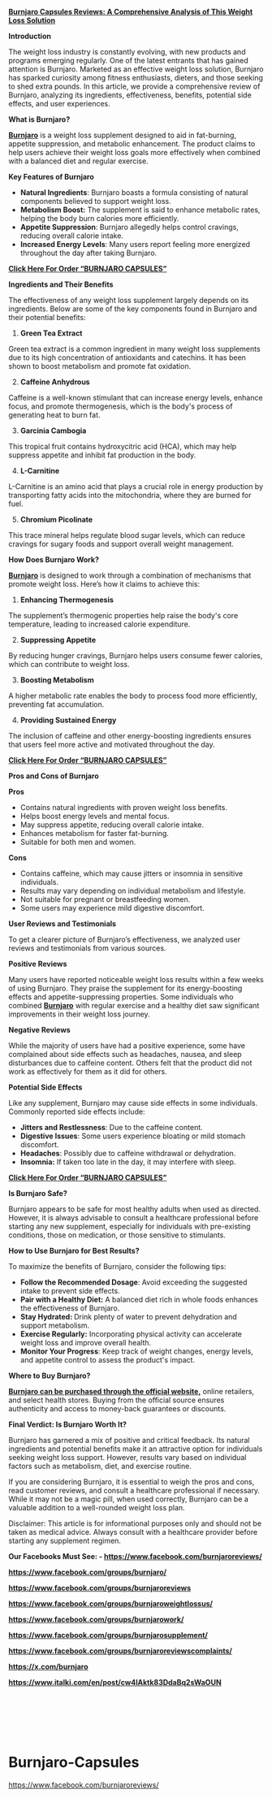 <p><strong><a href="https://www.facebook.com/burnjaroreviews/">Burnjaro Capsules Reviews: A Comprehensive Analysis of This Weight Loss Solution</a></strong></p>
<p><strong>Introduction</strong></p>
<p>The weight loss industry is constantly evolving, with new products and programs emerging regularly. One of the latest entrants that has gained attention is Burnjaro. Marketed as an effective weight loss solution, Burnjaro has sparked curiosity among fitness enthusiasts, dieters, and those seeking to shed extra pounds. In this article, we provide a comprehensive review of Burnjaro, analyzing its ingredients, effectiveness, benefits, potential side effects, and user experiences.</p>
<p><strong>What is Burnjaro?</strong></p>
<p><strong><a href="https://www.facebook.com/burnjaroreviews/">Burnjaro</a></strong> is a weight loss supplement designed to aid in fat-burning, appetite suppression, and metabolic enhancement. The product claims to help users achieve their weight loss goals more effectively when combined with a balanced diet and regular exercise.</p>
<p><strong>Key Features of Burnjaro</strong></p>
<ul>
<li><strong>Natural Ingredients</strong>: Burnjaro boasts a formula consisting of natural components believed to support weight loss.</li>
<li><strong>Metabolism Boost:</strong> The supplement is said to enhance metabolic rates, helping the body burn calories more efficiently.</li>
<li><strong>Appetite Suppression</strong>: Burnjaro allegedly helps control cravings, reducing overall calorie intake.</li>
<li><strong>Increased Energy Levels</strong>: Many users report feeling more energized throughout the day after taking Burnjaro.</li>
</ul>
<p><strong><a href="https://www.facebook.com/burnjaroreviews/">Click Here For Order &ldquo;BURNJARO CAPSULES&rdquo;</a></strong></p>
<p><strong>Ingredients and Their Benefits</strong></p>
<p>The effectiveness of any weight loss supplement largely depends on its ingredients. Below are some of the key components found in Burnjaro and their potential benefits:</p>
<ol>
<li><strong> Green Tea Extract</strong></li>
</ol>
<p>Green tea extract is a common ingredient in many weight loss supplements due to its high concentration of antioxidants and catechins. It has been shown to boost metabolism and promote fat oxidation.</p>
<ol start="2">
<li><strong> Caffeine Anhydrous</strong></li>
</ol>
<p>Caffeine is a well-known stimulant that can increase energy levels, enhance focus, and promote thermogenesis, which is the body's process of generating heat to burn fat.</p>
<ol start="3">
<li><strong> Garcinia Cambogia</strong></li>
</ol>
<p>This tropical fruit contains hydroxycitric acid (HCA), which may help suppress appetite and inhibit fat production in the body.</p>
<ol start="4">
<li><strong> L-Carnitine</strong></li>
</ol>
<p>L-Carnitine is an amino acid that plays a crucial role in energy production by transporting fatty acids into the mitochondria, where they are burned for fuel.</p>
<ol start="5">
<li><strong> Chromium Picolinate</strong></li>
</ol>
<p>This trace mineral helps regulate blood sugar levels, which can reduce cravings for sugary foods and support overall weight management.</p>
<p><strong>How Does Burnjaro Work?</strong></p>
<p><strong><a href="https://www.facebook.com/burnjaroreviews/">Burnjaro</a></strong> is designed to work through a combination of mechanisms that promote weight loss. Here&rsquo;s how it claims to achieve this:</p>
<ol>
<li><strong> Enhancing Thermogenesis</strong></li>
</ol>
<p>The supplement&rsquo;s thermogenic properties help raise the body's core temperature, leading to increased calorie expenditure.</p>
<ol start="2">
<li><strong> Suppressing Appetite</strong></li>
</ol>
<p>By reducing hunger cravings, Burnjaro helps users consume fewer calories, which can contribute to weight loss.</p>
<ol start="3">
<li><strong> Boosting Metabolism</strong></li>
</ol>
<p>A higher metabolic rate enables the body to process food more efficiently, preventing fat accumulation.</p>
<ol start="4">
<li><strong> Providing Sustained Energy</strong></li>
</ol>
<p>The inclusion of caffeine and other energy-boosting ingredients ensures that users feel more active and motivated throughout the day.</p>
<p><strong><a href="https://www.facebook.com/burnjaroreviews/">Click Here For Order &ldquo;BURNJARO CAPSULES&rdquo;</a></strong></p>
<p><strong>Pros and Cons of Burnjaro</strong></p>
<p><strong>Pros</strong></p>
<ul>
<li>Contains natural ingredients with proven weight loss benefits.</li>
<li>Helps boost energy levels and mental focus.</li>
<li>May suppress appetite, reducing overall calorie intake.</li>
<li>Enhances metabolism for faster fat-burning.</li>
<li>Suitable for both men and women.</li>
</ul>
<p><strong>Cons</strong></p>
<ul>
<li>Contains caffeine, which may cause jitters or insomnia in sensitive individuals.</li>
<li>Results may vary depending on individual metabolism and lifestyle.</li>
<li>Not suitable for pregnant or breastfeeding women.</li>
<li>Some users may experience mild digestive discomfort.</li>
</ul>
<p><strong>User Reviews and Testimonials</strong></p>
<p>To get a clearer picture of Burnjaro&rsquo;s effectiveness, we analyzed user reviews and testimonials from various sources.</p>
<p><strong>Positive Reviews</strong></p>
<p>Many users have reported noticeable weight loss results within a few weeks of using Burnjaro. They praise the supplement for its energy-boosting effects and appetite-suppressing properties. Some individuals who combined <strong><a href="https://www.facebook.com/burnjaroreviews/">Burnjaro</a></strong> with regular exercise and a healthy diet saw significant improvements in their weight loss journey.</p>
<p><strong>Negative Reviews</strong></p>
<p>While the majority of users have had a positive experience, some have complained about side effects such as headaches, nausea, and sleep disturbances due to caffeine content. Others felt that the product did not work as effectively for them as it did for others.</p>
<p><strong>Potential Side Effects</strong></p>
<p>Like any supplement, Burnjaro may cause side effects in some individuals. Commonly reported side effects include:</p>
<ul>
<li><strong>Jitters and Restlessness</strong>: Due to the caffeine content.</li>
<li><strong>Digestive Issues</strong>: Some users experience bloating or mild stomach discomfort.</li>
<li><strong>Headaches</strong>: Possibly due to caffeine withdrawal or dehydration.</li>
<li><strong>Insomnia:</strong> If taken too late in the day, it may interfere with sleep.</li>
</ul>
<p><strong><a href="https://www.facebook.com/burnjaroreviews/">Click Here For Order &ldquo;BURNJARO CAPSULES&rdquo;</a></strong></p>
<p><strong>Is Burnjaro Safe?</strong></p>
<p>Burnjaro appears to be safe for most healthy adults when used as directed. However, it is always advisable to consult a healthcare professional before starting any new supplement, especially for individuals with pre-existing conditions, those on medication, or those sensitive to stimulants.</p>
<p><strong>How to Use Burnjaro for Best Results?</strong></p>
<p>To maximize the benefits of Burnjaro, consider the following tips:</p>
<ul>
<li><strong>Follow the Recommended Dosage</strong>: Avoid exceeding the suggested intake to prevent side effects.</li>
<li><strong>Pair with a Healthy Diet:</strong> A balanced diet rich in whole foods enhances the effectiveness of Burnjaro.</li>
<li><strong>Stay Hydrated: </strong>Drink plenty of water to prevent dehydration and support metabolism.</li>
<li><strong>Exercise Regularly:</strong> Incorporating physical activity can accelerate weight loss and improve overall health.</li>
<li><strong>Monitor Your Progress</strong>: Keep track of weight changes, energy levels, and appetite control to assess the product's impact.</li>
</ul>
<p><strong>Where to Buy Burnjaro?</strong></p>
<p><strong><a href="https://ketoflu.org/Burnjaro">Burnjaro can be purchased through the official website,</a></strong> online retailers, and select health stores. Buying from the official source ensures authenticity and access to money-back guarantees or discounts.</p>
<p><strong>Final Verdict: Is Burnjaro Worth It?</strong></p>
<p>Burnjaro has garnered a mix of positive and critical feedback. Its natural ingredients and potential benefits make it an attractive option for individuals seeking weight loss support. However, results vary based on individual factors such as metabolism, diet, and exercise routine.</p>
<p>If you are considering Burnjaro, it is essential to weigh the pros and cons, read customer reviews, and consult a healthcare professional if necessary. While it may not be a magic pill, when used correctly, Burnjaro can be a valuable addition to a well-rounded weight loss plan.</p>
<p>Disclaimer: This article is for informational purposes only and should not be taken as medical advice. Always consult with a healthcare provider before starting any supplement regimen.</p>
<p><strong>Our Facebooks Must See: - <a href="https://www.facebook.com/burnjaroreviews/">https://www.facebook.com/burnjaroreviews/</a></strong></p>
<p><strong><a href="https://www.facebook.com/groups/burnjaro/">https://www.facebook.com/groups/burnjaro/</a></strong></p>
<p><strong><a href="https://www.facebook.com/groups/burnjaroreviews">https://www.facebook.com/groups/burnjaroreviews</a></strong></p>
<p><strong><a href="https://www.facebook.com/groups/burnjaroweightlossus/">https://www.facebook.com/groups/burnjaroweightlossus/</a></strong></p>
<p><strong><a href="https://www.facebook.com/groups/burnjarowork/">https://www.facebook.com/groups/burnjarowork/</a></strong></p>
<p><strong><a href="https://www.facebook.com/groups/burnjarosupplement/">https://www.facebook.com/groups/burnjarosupplement/</a></strong></p>
<p><strong><a href="https://www.facebook.com/groups/burnjaroreviewscomplaints/">https://www.facebook.com/groups/burnjaroreviewscomplaints/</a></strong></p>
<p><strong><u><a href="https://x.com/burnjaro">https://x.com/burnjaro</a></u></strong></p>
<p><strong><a href="https://www.italki.com/en/post/cw4lAktk83DdaBq2sWaOUN">https://www.italki.com/en/post/cw4lAktk83DdaBq2sWaOUN</a></strong></p>
<p><strong>&nbsp;</strong></p>
<p><strong>&nbsp;</strong></p>
<p>&nbsp;</p>

# Burnjaro-Capsules
https://www.facebook.com/burnjaroreviews/

